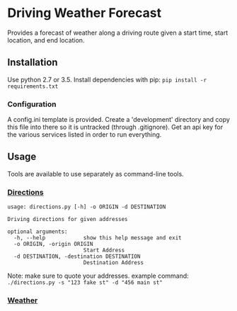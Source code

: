 # Driving Weather Forecast

Provides a forecast of weather along a driving route given a start time,
start location, and end location.

## Installation

Use python 2.7 or 3.5. Install dependencies with pip:
 `pip install -r requirements.txt`
 
### Configuration

A config.ini template is provided. Create a 'development' directory and copy 
this file into there so it is untracked (through .gitignore). Get an api key 
for the various services listed in order to run everything.


## Usage

Tools are available to use separately as command-line tools.

### [Directions](directions.py)

```
usage: directions.py [-h] -o ORIGIN -d DESTINATION

Driving directions for given addresses

optional arguments:
  -h, --help            show this help message and exit
  -o ORIGIN, -origin ORIGIN
                        Start Address
  -d DESTINATION, -destination DESTINATION
                        Destination Address
```
Note: make sure to quote your addresses. example command:
`./directions.py -s "123 fake st" -d "456 main st"`

### [Weather](weather.py)
